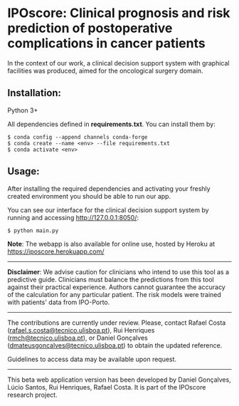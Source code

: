 # IPOscore: Clinical prognosis and risk prediction of postoperative complications in cancer patients

In the context of our work, a clinical decision support system with graphical facilities was produced, aimed for the oncological surgery domain.

## Installation:

Python 3+

All dependencies defined in **requirements.txt**. You can install them by:

```
$ conda config --append channels conda-forge
$ conda create --name <env> --file requirements.txt
$ conda activate <env>
```

## Usage:

After installing the required dependencies and activating your freshly created environment you should be able to run our app. 

You can see our interface for the clinical decision support system by running and accessing http://127.0.0.1:8050/:

```
$ python main.py
```

**Note**: The webapp is also available for online use, hosted by Heroku at https://iposcore.herokuapp.com/


---

**Disclaimer**: We advise caution for clinicians who intend to use this tool as a predictive guide. Clinicians must balance the predictions from this tool against their practical experience. Authors cannot guarantee the accuracy of the calculation for any particular patient. The risk models were trained with patients' data from IPO-Porto.

---

The contributions are currently under review. Please, contact Rafael Costa (rafael.s.costa@tecnico.ulisboa.pt), Rui Henriques (rmch@tecnico.ulisboa.pt), or Daniel Gonçalves (dmateusgoncalves@tecnico.ulisboa.pt) to obtain the updated reference.

Guidelines to access data may be available upon request.

---

This beta web application version has been developed by Daniel Gonçalves, Lúcio Santos, Rui Henriques, Rafael Costa. It is part of the IPOscore research project.
